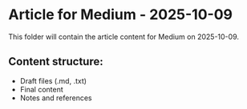 # Article for Medium - 2025-10-09

This folder will contain the article content for Medium on 2025-10-09.

## Content structure:
- Draft files (.md, .txt)
- Final content
- Notes and references
